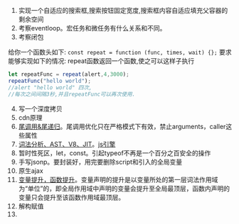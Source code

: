 1. 实现一个自适应的搜索框,搜索按钮固定宽度,搜索框内容自适应填充父容器的剩余空间
2. 考察eventloop。宏任务和微任务有什么关系和不同。
3. 考察闭包

给你一个函数头如下:
`const repeat = function (func, times, wait) {};`
要求能够实现如下的情况:
repeat函数返回一个函数,使之可以这样子执行
```js
let repeatFunc = repeat(alert,4,3000);
repeatFunc("hello world"); 
//alert "hello world" 四次,
//每次之间间隔3秒,并且repeatFunc可以再次使用.
```
4. 写一个深度拷贝
5. cdn原理
6. [尾调用&尾递归](https://segmentfault.com/a/1190000014277519)。尾调用优化只在严格模式下有效，禁止arguments，caller这些属性
7. [词法分析、AST、V8、JIT](https://segmentfault.com/a/1190000011858383?utm_source=tag-newest)。[js引擎](https://segmentfault.com/a/1190000019205065)
8. 暂时性死区，let，const。引起typeof不再是一个百分之百安全的操作
9. 手写jsonp。要封装好，用完要删除script和引入的全局变量
10. 原生ajax
11. [变量提升，函数提升](https://blog.csdn.net/kontar123/article/details/83508740)。变量声明的提升是以变量所处的第一层词法作用域为“单位”的，即全局作用域中声明的变量会提升至全局最顶层，函数内声明的变量只会提升至该函数作用域最顶层。
12. 解构赋值
13. 
